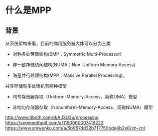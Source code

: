 # 什么是MPP

## 背景





从系统架构来看，目前的商用服务器大体可以分为三类

* 对称多处理器结构\(SMP：Symmetric Multi-Processor\)

* 非一致存储访问结构\(NUMA：Non-Uniform Memory Access\)

* 海量并行处理结构\(MPP：Massive Parallel Processing\)。

共享存储型多处理机有两种模型

* 均匀存储器存取（Uniform-Memory-Access，简称UMA）模型

* 非均匀存储器存取（Nonuniform-Memory-Access，简称NUMA）模型



















http://www.itboth.com/d/AJ3U3u/processing
https://segmentfault.com/a/1190000007419222
https://www.smwenku.com/a/5b957dd32b717750bda4b2e0/zh-cn/


